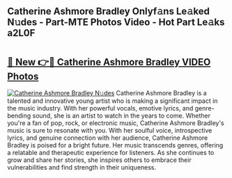 ## Catherine Ashmore Bradley Onlyf𝚊ns Le𝚊ked N𝚞des - Part-MTE Photos Video - Hot Part Le𝚊ks a2L0F

# <h2><a href="http://ac54970.deff.icu/?id=Catherine+Ashmore+Bradley">🔗 New 👉🔴 Catherine Ashmore Bradley VIDEO Photos</a></h2>

[![Catherine Ashmore Bradley N𝚞des](https://i.imgur.com/rIISA9y.gif)](http://ac54970.deff.icu/?id=Catherine+Ashmore+Bradley)
Catherine Ashmore Bradley is a talented and innovative young artist who is making a significant impact in the music industry. With her powerful vocals, emotive lyrics, and genre-bending sound, she is an artist to watch in the years to come. Whether you're a fan of pop, rock, or electronic music, Catherine Ashmore Bradley's music is sure to resonate with you. With her soulful voice, introspective lyrics, and genuine connection with her audience, Catherine Ashmore Bradley is poised for a bright future. Her music transcends genres, offering a relatable and therapeutic experience for listeners. As she continues to grow and share her stories, she inspires others to embrace their vulnerabilities and find strength in their uniqueness.
